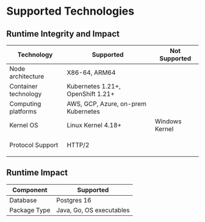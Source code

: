 # Supported Technologies

## Runtime Integrity and Impact

| Technology                     | Supported                           | Not Supported  |
| ------------------------------ | ----------------------------------- | -------------- |
| Node architecture              | X86-64, ARM64                       |                |
| Container technology           | Kubernetes 1.21+, OpenShift 1.21+   |                |
| Computing platforms            | AWS, GCP, Azure, on-prem Kubernetes |                |
| Kernel OS                      | Linux Kernel 4.18+                  | Windows Kernel |
| <p></p><p>Protocol Support</p> | HTTP/2                              |                |

## Runtime Impact <a href="#runtime-impact-recommended-postgres-database" id="runtime-impact-recommended-postgres-database"></a>

| Component    | Supported                |
| ------------ | ------------------------ |
| Database     | Postgres 16              |
| Package Type | Java, Go, OS executables |
